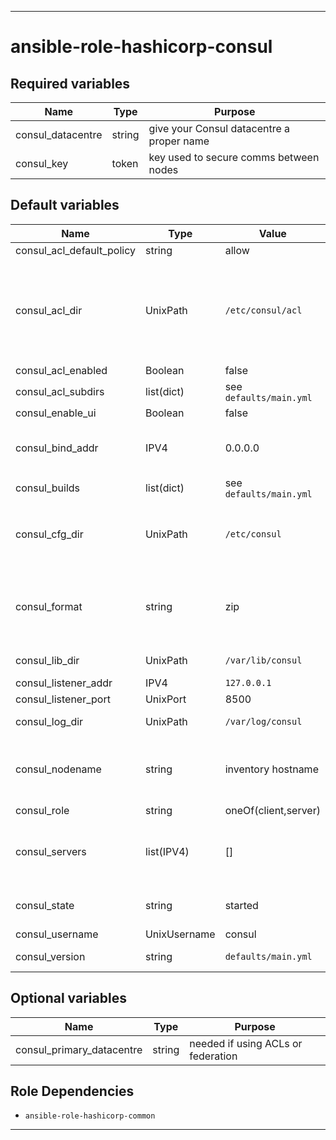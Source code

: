 ----
# ansible-role-hashicorp-consul

## Required variables
| Name | Type | Purpose |
| -----| ---- | ------- |
| consul_datacentre | string | give your Consul datacentre a proper name |
| consul_key | token | key used to secure comms between nodes |

## Default variables
| Name | Type | Value | Purpose |
| -----| ---- | ----- | ------- |
| consul_acl_default_policy | string | allow | ...or deny |
| consul_acl_dir | UnixPath | `/etc/consul/acl` | where ACL policies and intentions are kept (servers only) |
| consul_acl_enabled | Boolean | false ||
| consul_acl_subdirs | list(dict) | see `defaults/main.yml` ||
| consul_enable_ui | Boolean | false ||
| consul_bind_addr | IPV4 | 0.0.0.0 | set to privte IPV4 on metal |
| consul_builds | list(dict) | see `defaults/main.yml` ||
| consul_cfg_dir | UnixPath | `/etc/consul` | where the server or client config lives |
| consul_format | string | zip | used to form the name of the archive to download |
| consul_lib_dir | UnixPath | `/var/lib/consul` | where the data lives |
| consul_listener_addr | IPV4 | `127.0.0.1` ||
| consul_listener_port | UnixPort | 8500 ||
| consul_log_dir | UnixPath | `/var/log/consul` | where any logs live |
| consul_nodename | string | inventory hostname | sets the nodename attribute in client nodes |
| consul_role | string | oneOf(client,server) ||
| consul_servers | list(IPV4) | [] | IP addrs of the Consul server agents |
| consul_state | string | started | state of the consul service |
| consul_username | UnixUsername | consul ||
| consul_version | string | `defaults/main.yml` | version to run |

## Optional variables
| Name | Type | Purpose |
| -----| ---- | ------- |
| consul_primary_datacentre | string | needed if using ACLs or federation |

## Role Dependencies
- `ansible-role-hashicorp-common`

****
